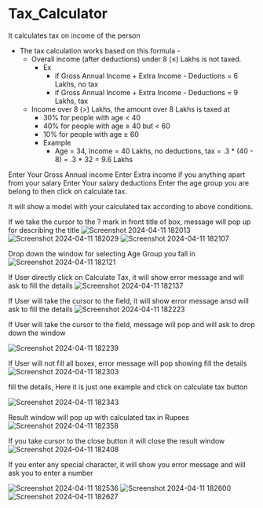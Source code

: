 
# Tax_Calculator
It calculates tax on income of the person 
- The tax calculation works based on this formula -
    - Overall income (after deductions) under 8 (≤) Lakhs is not taxed.
        - Ex 
            - if Gross Annual Income + Extra Income - Deductions =  6 Lakhs, no tax
            - if Gross Annual Income + Extra Income - Deductions =  9 Lakhs, tax
    - Income over 8 (>) Lakhs, the amount over 8 Lakhs is taxed at
        - 30% for people with age < 40
        - 40% for people with age ≥ 40 but < 60
        - 10% for people with age ≥ 60
        - Example
            - Age = 34, Income = 40 Lakhs, no deductions, tax = .3 * (40 - 8) = .3 * 32 = 9.6 Lakhs


Enter Your Gross Annual income 
Enter Extra income if you anything apart from your salary 
Enter Your salary deductions 
Enter the age group you are belong to then click on calculate tax.

It will show a model with your calculated tax according to above conditions.




If we take the cursor to the ? mark in front title of box, message will pop up for describing the title 
![Screenshot 2024-04-11 182013](https://github.com/Pdawane/Tax_Calculator/assets/123566848/e10f5771-96e6-48b8-87a8-f179c7c34103)
![Screenshot 2024-04-11 182029](https://github.com/Pdawane/Tax_Calculator/assets/123566848/4502bdfb-f83b-490f-81b4-1c367c88c88a)
![Screenshot 2024-04-11 182107](https://github.com/Pdawane/Tax_Calculator/assets/123566848/5f793ea5-ce69-4788-81dd-467791bc02c6)


Drop down the window for selecting Age Group you fall in 
![Screenshot 2024-04-11 182121](https://github.com/Pdawane/Tax_Calculator/assets/123566848/bad31af6-809b-45c1-ab2f-4140cbcb2c15)


If User directly click on Calculate Tax, it will show error message and will ask to fill the details 
![Screenshot 2024-04-11 182137](https://github.com/Pdawane/Tax_Calculator/assets/123566848/9ac8c293-2288-42bc-b928-a4408bc948fc)




If User will take the cursor to the field,  it will show error message ansd will ask to fill the details 
![Screenshot 2024-04-11 182223](https://github.com/Pdawane/Tax_Calculator/assets/123566848/6e9cdcc2-db9e-419e-a249-6ae46b71efe6)




If User will take the cursor to the field, message will pop and will ask to drop down the window 

![Screenshot 2024-04-11 182239](https://github.com/Pdawane/Tax_Calculator/assets/123566848/665ab9ea-3307-4a63-a7b1-7f2d99081bd3)




If User will not fill all boxex, error message will pop showing fill the details 
![Screenshot 2024-04-11 182303](https://github.com/Pdawane/Tax_Calculator/assets/123566848/2a1cd483-5957-481d-ac6c-6ebd3133ec82)



fill the details, Here it is just one example and click on calculate tax button

![Screenshot 2024-04-11 182343](https://github.com/Pdawane/Tax_Calculator/assets/123566848/74e5082d-faec-452b-b0ba-29aa0b91bb3e)



Result window will pop up with calculated tax in Rupees 
![Screenshot 2024-04-11 182358](https://github.com/Pdawane/Tax_Calculator/assets/123566848/5c2ae335-b1e0-4259-a1aa-d3df8da670ea)


If you take cursor to the close button it will close the result window 
![Screenshot 2024-04-11 182408](https://github.com/Pdawane/Tax_Calculator/assets/123566848/0bec7bde-3b86-473b-8ddf-67f939501f5a)





If you enter any special character, it will show you error message and will ask you to enter a number 

![Screenshot 2024-04-11 182536](https://github.com/Pdawane/Tax_Calculator/assets/123566848/51e404b2-5f8e-46a4-b3e6-e224245b7b2f)
![Screenshot 2024-04-11 182600](https://github.com/Pdawane/Tax_Calculator/assets/123566848/0c2d9cc5-1c62-492a-be2e-dd41d41d0352)
![Screenshot 2024-04-11 182627](https://github.com/Pdawane/Tax_Calculator/assets/123566848/8eb72112-3734-4616-be12-3389cdccc936)






  
